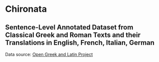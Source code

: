 # Chironata
## Sentence-Level Annotated Dataset from Classical Greek and Roman Texts and their Translations in English, French, Italian, German

Data source: [Open Greek and Latin Project](https://github.com/OpenGreekAndLatin)
